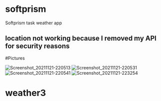 
# softprism

Softprism task weather app


## location not working because I removed my API for security reasons


#Pictures

![Screenshot_20211121-220513](https://user-images.githubusercontent.com/67665701/142781449-c173d5c3-22dc-4c34-983a-ab1ff4b3cf4e.png)
![Screenshot_20211121-220531](https://user-images.githubusercontent.com/67665701/142781461-e2026256-f819-40d9-8b5b-ee573c97d48d.png)
![Screenshot_20211121-220541](https://user-images.githubusercontent.com/67665701/142781478-03557091-e0d7-4761-b31d-fcc4a485e47a.png)
![Screenshot_20211121-223254](https://user-images.githubusercontent.com/67665701/142781506-772d610c-c0f9-4458-9839-fe9cfdd94b20.png)
# weather3
